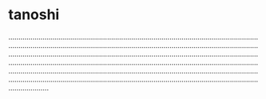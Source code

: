 # tanoshi

............................................................................................................................................................................................................................................................................................................................................................................................................................................................................................................................................................................................................................................................................................................................................................................................